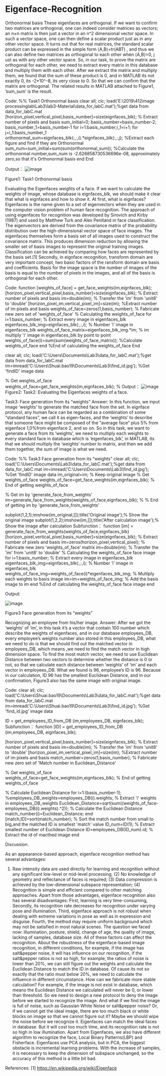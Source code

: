 # Eigenface-Recognition


Orthonormal basis
	These eigenfaces are orthogonal.
	If we want to confirm two matrices are orthogonal, one can indeed consider matrices as vectors; an n×n matrix is then just a vector in an n^2 dimensional vector space. In such a vector space, one can then define a scalar product just as in any other vector space. It turns out that for real matrices, the standard scalar product can be expressed in the simple form ⟨A,B⟩=tr(ABT) , and thus we can also define two matrices as orthogonal to each other when ⟨A,B⟩=0, j
ust as with any other vector space.
	So, in our task, to prove the matrix are orthogonal for each other, we need to extract every matrix in this database and multiply them with each other. After we extract the matrix and multiply them, we found that the sum of these product is 0, and in MATLAB its not exactly 0, its -2*10^-8, its very close to 0. So that we can confirm that the matrix are orthogonal.
	The related results in MATLAB attached to Figure1, ’sum_sum’ is the result.

Code:
%% Task1 Orthonormal basis
clear all;
clc;
load('E:\2019\412image processinglab\Lab3\lab3-Material\data_for_labC.mat');%get data from data_for_labC.mat
[horizon_pixel,vertical_pixel,basis_number]=size(eignfaces_blk); % Extract number of pixels and basis
sum_initial=0;
basis_number=basis_number-2;
basis_number_1=basis_number-1
for i=1:basis_number;i_1=i+1;
for j=i_1:basis_number_1
orthonormal_sum=eignfaces_blk(:,:,i).*eignfaces_blk(:,:,j); %Extract each figure and find if they are Orthonormal
sum_num=sum_initial+sum(sum(orthonormal_sum)); %Calculate the orthonormal number,sum_num is -2.626858730536696e-08, approximately zero,so that it's Orthonormal basis
end
End
 
Output：
![image](https://github.com/STPChenFang/Eigenface-Recognition/blob/main/IMG_Eigenface%20recoginition/image001.png)

Figure1: Task1 Orthonormal basis


Evaluating the Eigenfaces weights of a face.
	If we want to calculate the weights of image, whose database is eignfaces_blk, we should make it clear that what is eignfaces and how to show it.
	At first, what is eignfaces? Eigenfaces is the name given to a set of eigenvectors when they are used in the computer vision problem of human face recognition. The approach of using eigenfaces for recognition was developed by Sirovich and Kirby (1987) and used by Matthew Turk and Alex Pentland in face classification. The eigenvectors are derived from the covariance matrix of the probability distribution over the high-dimensional vector space of face images. The eigenfaces themselves form a basis set of all images used to construct the covariance matrix. This produces dimension reduction by allowing the smaller set of basis images to represent the original training images. Classification can be achieved by comparing how faces are represented by the basis set.[1]
	Secondly, in eignface recognition, transform domain are very important concept, two basic factors of the ransform domain are basis and coefficients. Basis for the image space is the number of images of the basis is equal to the number of pixels in the images, and all of the basis is orthogonal for each other.

Code:
function [weights_of_face] = get_face_weights(im,eignfaces_blk);  
[horizon_pixel,vertical_pixel,basis_number]=size(eignfaces_blk); % Extract number of pixels and basis
im=double(im); % Transfer the 'im' from 'unit8' to 'double'
[horizon_pixel_im,vertical_pixel_im]=size(im); %Extract number of im pixels and basis
weights_of_face=zeros(1,basis_number); % Fabricate new zero set of 'weights_of_face'
    % Calculating the weights_of_face
    for i=1:basis_number; % Extract every image in eigenfaces_blk
        eigenfaces_blk_img=eignfaces_blk(:,:,i); % Number ‘i’ image in eigenfaces_blk
        weights_of_face_matrix=eigenfaces_blk_img.*im; % im multiply 'i' image in eigenfaces_blk by point to point
        weights_of_face(i)=sum(sum(weights_of_face_matrix)); %Calculate weights_of_face
    end
    %End of calculating the weights_of_face
End

clear all;
clc;
load('C:\Users\Documents\Lab3\data_for_labC.mat');%get data from data_for_labC.mat
im=imread('C:\Users\Shuai.bao19\Documents\Lab3\find_id.jpg'); %Get 'findID' image data
 
% Get weights_of_face
weights_of_face=get_face_weights(im,eignfaces_blk);
% 
Output：
![image](https://github.com/STPChenFang/Eigenface-Recognition/blob/main/IMG_Eigenface%20recoginition/image002.png)
Figure2: Task2: Evaluating the Eigenfaces weights of a face.

Task3: Face generation from its “weights”
Answer: 
	In this function, we input image ‘weights’ to generate the matched face from the set.
	In eignface protocol, any human face can be regarded as a combination of some “standard faces”, we call it as eigen-faces, and the ‘weights’ to describe that someone face might be composed of the  “average face” plus 5% from eigenface 1,0%from eigenface 2, and so on.
	So in this task, we want to generate a face from its ‘weights’, we need to multiply each weights to every standard face in database which is ‘eigenfaces_blk’, in MATLAB, its that we should multiply the ‘weights’ number to matrix, and then we add them together, the sum of image is what we need.
	
Code:
%% Task3 Face generation from its “weights”
clear all;
clc;
load('C:\Users\Documents\Lab3\data_for_labC.mat');%get data from data_for_labC.mat
im=imread('C:\Users\Documents\Lab3\find_id.jpg'); %Get 'findID' image data
im_original=im; % Keep original image
% Get weights_of_face
weights_of_face=get_face_weights(im,eignfaces_blk);
% End of getting weights_of_face
 
% Get im by 'generate_face_from_weights'
im=generate_face_from_weights(weights_of_face,eignfaces_blk); %
% End of getting im by 'generate_face_from_weights'
 
subplot(1,2,1);imshow(im_original,[]);title('Original image');% Show the original image
subplot(1,2,2);imshow(im,[]);title('After calculation image');% Show the image after calculation
Subfunction：
function [im] = generate_face_from_weights(weights_of_face,eignfaces_blk)
[horizon_pixel,vertical_pixel,basis_number]=size(eignfaces_blk); % Extract number of pixels and basis
im=zeros(horizon_pixel,vertical_pixel); % Fabricate new zero 'weights_of_face' matrix
im=double(im); % Transfer the 'im' from 'unit8' to 'double'
    % Calculating the weights_of_face face image
    for i=1:basis_number; % Extract every image in eigenfaces_blk
        eigenfaces_blk_img=eignfaces_blk(:,:,i); % Number ‘i’ image in eigenfaces_blk
        weights_of_face_img=weights_of_face(i)*eigenfaces_blk_img; % Multiply each weights to basis image 
        im=im+weights_of_face_img; % Add the basis image to im
    end
    %End of calculating the weights_of_face face image
end

Output:

![image](https://github.com/STPChenFang/Eigenface-Recognition/blob/main/IMG_Eigenface%20recoginition/image004.png)

Figure3 Face generation from its “weights”

Recognizing an employee from his/her image.
Answer: 
	After we got the ‘weights’ of ‘im’, in this task it’s a vector that contain 100 number which describe the weights of eigenfaces, and in our database employees_DB, every employee’s weights number also stored in this employees_DB, what we need to do is that we should find out the matched vector in employees_DB, which means ,we need to find the match vector in high dimension space.
	To find the most match vector, we need to use Euclidean Distance between two vectors to determine whether the distance is 0 or not, so that we calculate each distance between  ‘weights’ of ‘im’ and each vector in employees_DB. What we found is 96, employee’s ID is 96.
	Because in our calculation, ID 96 has the smallest Euclidean Distance, and in our confirmation, Figure3 also has the same image with original image.

Code:
clear all;
clc;
load('C:\Users\Shuai.bao19\Documents\Lab3\data_for_labC.mat');%get data from data_for_labC.mat
im=imread('C:\Users\Shuai.bao19\Documents\Lab3\find_id.jpg'); %Get 'find_id.jpg' image data
 
ID = get_employees_ID_from_DB (im,employees_DB, eignfaces_blk); 
Subfunction：
function [ID] = get_employees_ID_from_DB (im,employees_DB, eignfaces_blk); 
 
[horizon_pixel,vertical_pixel,basis_number]=size(eignfaces_blk); % Extract number of pixels and basis
im=double(im); % Transfer the 'im' from 'unit8' to 'double'
[horizon_pixel_im,vertical_pixel_im]=size(im); %Extract number of im pixels and basis
match_number=zeros(1,basis_number); % Fabricate new zero set of 'Match number in Euclidean_Distance'
 
% Get weights_of_face
weights_of_face=get_face_weights(im,eignfaces_blk);
% End of getting weights_of_face
 
% Calculate Euclidean Distance
for i=1:(basis_number-1);
    %employees_DB_weights=employees_DB(i).weights; % Extract 'i' weights in employees_DB_weights
    Euclidean_Distance=sqrt(sum((weights_of_face-employees_DB(i).weights).^2)); % Calculate the Euclidean Distance
    match_number(i)=Euclidean_Distance;
end
    [match,ID]=sort(match_number); % Sort the match number from small to big,and the matched ID is smallest 'match' value
    ID_num=ID(1); % Extract smallest number of Euclidean Distance
    ID=employees_DB(ID_num).id; % Extract the id of macthed image
end

Discussion.

As an appearance-based approach, eigenface recognition method has several advantages:
1) Raw intensity data are used directly for learning and recognition without any significant low-level or mid-level processing; 
(2) No knowledge of geometry and reflectance of faces is required; 
(3) Data compression is achieved by the low-dimensional subspace representation; 
(4) Recognition is simple and efficient compared to other matching approaches.
	Apart from those advantages, eigenface recognition also has several disadvantages: 
First, learning is very time-consuming,
Secondly, its recognition rate decreases for recognition under varying pose and illumination. 
Third, eigenface approach is not robust when dealing with extreme variations in pose as well as in expression and disguise. 
Fourth, the method may require uniform background which may not be satisfied in most natural scenes.
The question we faced now: illumination, posture, shield, change of age, the quality of image, lacking of samples, database size. All of these factors can affect the recognition.
About the robustness of the eigenface-based image recognition, in different conditions, for example, if the image has salt&pepper noise, it will has influence on our recognition, if the salt&pepper ratios is not so high, for example, the ratios of noise is lower than 20%, we can still figure out the weights and calculate the Euclidean Distance to match the ID in database. Of cause its not so exactly that the ratio must below 20%, we need to calculate the influence in different circumstance.
How can we fabricate more stable calculation? For example, if the image is not exist in database, which means the Euclidean Distance we calculated will never be 0, or lower than threshold. So we need to design a new protocol to deny the image before we started to recognize the image.
And what if we find the image is full of noise, such as Gaussian White Noise or salt&pepper noise? Or, if we cannot get the ideal image, there are too much black or white blocks on image so that we cannot figure out it? Maybe we should wipe the noise before we recognize it.
Eigenfaces can match the ideal faces in database. But it will cost too much time, and its recognition rate is not so high in low illumination.
Apart from Eigenfaces, we also have different algorithm to recognize the face, Local Binary Patterns(LBP) and Fisherface.
	Eigenfaces use PCA analysis, but in PCA, the biggest obstacle is incremental learning problems. With the increase of samples, it is necessary to keep the dimension of subspace unchanged, so the accuracy of this method is a little bit bad.

References:
[1] https://en.wikipedia.org/wiki/Eigenface 
